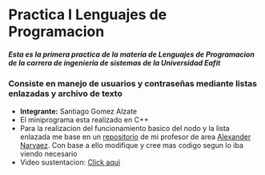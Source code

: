 # Practica I Lenguajes de Programacion
##### Esta es la primera practica de la materia de Lenguajes de Programacion de la carrera de ingenieria de sistemas de la Universidad Eafit
### Consiste en manejo de usuarios y contraseñas mediante listas enlazadas y archivo de texto
* **Integrante:** Santiago Gomez Alzate
* El miniprograma esta realizado en C++
* Para la realizacion del funcionamiento basico del nodo y la lista enlazada me base en un [repositorio](https://github.com/elmaestrotic/cpplistas "Link a repositorio de Github") de mi profesor de area [Alexander Narvaez](https://github.com/elmaestrotic "Perfil en Github"). Con base a ello modifique y cree mas codigo segun lo iba viendo necesario
* Video sustentacion: [Click aqui](https://youtu.be/bPoCCZ8VQGw "Video de Youtube")

